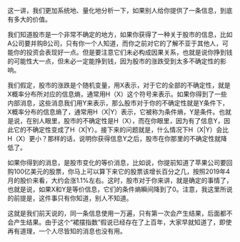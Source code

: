 这一讲，我们更加系统地、量化地分析一下，如果别人给你提供了一条信息，到底有多大的价值。

我们知道股市是一个非常不确定的地方，如果你获得了一种关于股市的信息，比如A公司要并购B公司，只有你一个人知道，而你之前对它的了解不亚于其他人，可能你的投资会表现好一点。但是要注意它们未必构成因果关系，也就是说你挣到钱的可能性大一点，但未必一定能挣到钱，因为股市的涨跌受到太多不确定性的影响。

我们假定，股市的涨跌是个随机变量，用X表示，对于它的全部的不确定性，就是X概率分布所对应的信息熵，通常用H（X）这个符号来表示。如果你得到了一些内部消息，这些消息我们用Y来表示，那么股市对于你的不确定性就是Y条件下，X概率分布的信息熵了，通常用H（X\|Y）表示，它被称为条件熵，Y是条件。也就是说，在别人眼里，股市的不确定性是H（X），而在你眼里，因为有了信息Y，因此它的不确定性变成了H（X\|Y）。接下来的问题就是，什么情况下H（X\|Y）会比H（X）更小？那样的话，说明你获得信息Y之后，股市在你那里的不确定性就降低了。

如果你得到的消息，是股市变化的等价消息，比如说，你提前知道了苹果公司要回购100亿美元的股票，你马上可以算下来它的股票该增长百分之几，按照2019年4月的股价来看，大约会涨1.1%左右。这时，股市对于你来讲，就是确定的事情了，也就是说，如果X和Y是等价信息，它们的条件熵瞬间降到了0。注意，我这里所说的前提是，这件事只有你知道，别人不知道。



这就是我们前天说的，同一条信息使用一万遍，只有第一次会产生结果，后面都不会产生结果。由于这个“裙摆指数”假说已经存在了上百年，大家早就知道了，即使再有道理，一个人尽皆知的消息也没有用。

